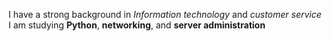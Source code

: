 
I have a strong background in *Information technology* and *customer service*
I am studying **Python**, **networking**, and **server administration**
